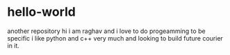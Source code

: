 # hello-world
another repository
hi i am raghav and i love to do progeamming to be specific i like python
and c++ very much and looking to build future courier in it.
